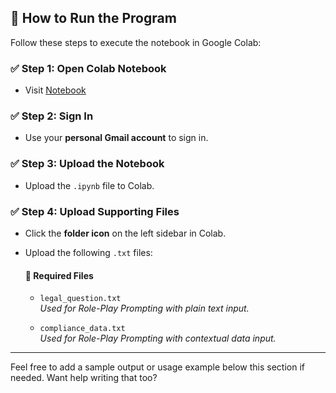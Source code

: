 ## 🚀 How to Run the Program

Follow these steps to execute the notebook in Google Colab:

### ✅ Step 1: Open Colab Notebook
- Visit [Notebook](https://colab.research.google.com/)

### ✅ Step 2: Sign In
- Use your **personal Gmail account** to sign in.

### ✅ Step 3: Upload the Notebook
- Upload the `.ipynb` file to Colab.

### ✅ Step 4: Upload Supporting Files
- Click the **folder icon** on the left sidebar in Colab.
- Upload the following `.txt` files:

  #### 📄 Required Files
  - `legal_question.txt`  
    _Used for Role-Play Prompting with plain text input._

  - `compliance_data.txt`  
    _Used for Role-Play Prompting with contextual data input._

---

Feel free to add a sample output or usage example below this section if needed. Want help writing that too?
